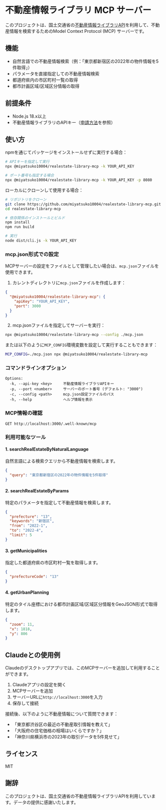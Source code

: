 # 不動産情報ライブラリ MCP サーバー

このプロジェクトは、国土交通省の[不動産情報ライブラリAPI](https://www.reinfolib.mlit.go.jp/help/apiManual/)を利用して、不動産情報を検索するためのModel Context Protocol (MCP) サーバーです。

## 機能

- 自然言語での不動産情報検索（例：「東京都新宿区の2022年の物件情報を5件取得」）
- パラメータを直接指定しての不動産情報検索
- 都道府県内の市区町村一覧の取得
- 都市計画区域/区域区分情報の取得

## 前提条件

- Node.js 18.x以上
- 不動産情報ライブラリのAPIキー（[申請方法](https://www.reinfolib.mlit.go.jp/help/apiManual/#titleApiApplication)を参照）

## 使い方

npmを通じてパッケージをインストールせずに実行する場合：

```bash
# APIキーを指定して実行
npx @miyatsuko10004/realestate-library-mcp -k YOUR_API_KEY

# ポート番号も指定する場合
npx @miyatsuko10004/realestate-library-mcp -k YOUR_API_KEY -p 8080
```

ローカルにクローンして使用する場合：

```bash
# リポジトリをクローン
git clone https://github.com/miyatsuko10004/realestate-library-mcp.git
cd realestate-library-mcp

# 依存関係のインストールとビルド
npm install
npm run build

# 実行
node dist/cli.js -k YOUR_API_KEY
```

### mcp.json形式での設定

MCPサーバーの設定をファイルとして管理したい場合は、`mcp.json`ファイルを使用できます。

1. カレントディレクトリに`mcp.json`ファイルを作成します：

```json
{
  "@miyatsuko10004/realestate-library-mcp": {
    "apiKey": "YOUR_API_KEY",
    "port": 3000
  }
}
```

2. mcp.jsonファイルを指定してサーバーを実行：

```bash
npx @miyatsuko10004/realestate-library-mcp --config ./mcp.json
```

または以下のように`MCP_CONFIG`環境変数を設定して実行することもできます：

```bash
MCP_CONFIG=./mcp.json npx @miyatsuko10004/realestate-library-mcp
```

### コマンドラインオプション

```
Options:
  -k, --api-key <key>     不動産情報ライブラリAPIキー
  -p, --port <number>     サーバーのポート番号 (デフォルト: "3000")
  -c, --config <path>     mcp.json設定ファイルのパス
  -h, --help              ヘルプ情報を表示
```

### MCP情報の確認

```
GET http://localhost:3000/.well-known/mcp
```

### 利用可能なツール

#### 1. searchRealEstateByNaturalLanguage

自然言語による検索クエリから不動産情報を検索します。

```json
{
  "query": "東京都新宿区の2022年の物件情報を5件取得"
}
```

#### 2. searchRealEstateByParams

特定のパラメータを指定して不動産情報を検索します。

```json
{
  "prefecture": "13",
  "keywords": "新宿区",
  "from": "2022-1",
  "to": "2022-4",
  "limit": 5
}
```

#### 3. getMunicipalities

指定した都道府県の市区町村一覧を取得します。

```json
{
  "prefectureCode": "13"
}
```

#### 4. getUrbanPlanning

特定のタイル座標における都市計画区域/区域区分情報をGeoJSON形式で取得します。

```json
{
  "zoom": 11,
  "x": 1818,
  "y": 806
}
```

## Claudeとの使用例

Claudeのデスクトップアプリでは、このMCPサーバーを追加して利用することができます。

1. Claudeアプリの設定を開く
2. MCPサーバーを追加
3. サーバーURLに`http://localhost:3000`を入力
4. 保存して接続

接続後、以下のように不動産情報について質問できます：

- 「東京都渋谷区の最近の不動産取引情報を教えて」
- 「大阪府の住宅価格の相場はいくらですか？」
- 「神奈川県横浜市の2023年の取引データを5件見せて」

## ライセンス

MIT

## 謝辞

このプロジェクトは、国土交通省の不動産情報ライブラリAPIを利用しています。データの提供に感謝いたします。 
